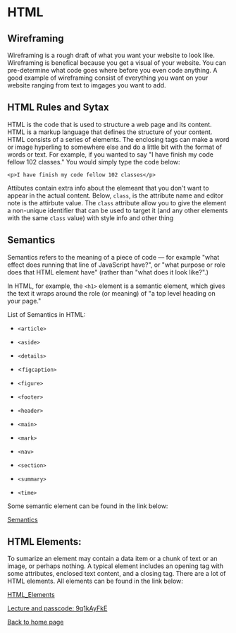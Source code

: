 # HTML

## Wireframing

Wireframing is a rough draft of what you want your website to look like. Wireframing is benefical because you get a visual of your website. You can pre-determine what code goes where before you even code anything. A good example of wireframing consist of everything you want on your website ranging from text to imgages you want to add.

## HTML Rules and Sytax

HTML is the code that is used to structure a web page and its content. HTML is a markup language that defines the structure of your content. HTML consists of a series of elements. The enclosing tags can make a word or image hyperling to somewhere else and do a little bit with the format of words or text. For example, if you wanted to say "I have finish my code fellow 102 classes." You would simply type the code below:

`<p>I have finish my code fellow 102 classes</p>`

Attibutes contain extra info about the elemeant that you don't want to appear in the actual content. Below, `class`, is the attribute name and editor note is the attirbute value. The `class` attribute allow you to give the element a non-unique identifier that can be used to target it (and  any other elements with the same `class` value) with style info and other thing

## Semantics

Semantics refers to the meaning of a piece of code — for example "what effect does running that line of JavaScript have?", or "what purpose or role does that HTML element have" (rather than "what does it look like?".)

In HTML, for example, the `<h1>` element is a semantic element, which gives the text it wraps around the role (or meaning) of "a top level heading on your page."


List of Semantics in HTML:

- `<article>`

- `<aside>`

- `<details>`

- <`figcaption>`

- `<figure>`

- `<footer>`

- `<header>`

- `<main>`

- `<mark>`

- `<nav>`

- `<section>`

- `<summary>`

- `<time>`

Some semantic element can be found in the link below:

[Semantics](https://developer.mozilla.org/en-US/docs/Glossary/Semantics)

## HTML Elements:

To sumarize an element may contain a data item or a chunk of text or an image, or perhaps nothing. A typical element includes an opening tag with some attributes, enclosed text content, and a closing tag. There are a lot of HTML elements. All elements can be found in the link below:

[HTML_Elements](https://developer.mozilla.org/en-US/docs/Web/HTML/Element)

[Lecture and passcode: 9q1kAyFkE](https://zoom.us/rec/share/nRAGiTeqQkhxRuWMr90nGm2xpwvHHvI5HwhWY27vUrHe4pgoQmS3XqMfvD1mZ_Z4._Tglh-dCuvB2VAyP)



[Back to home page](../README.md)
